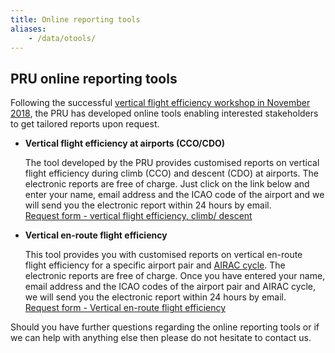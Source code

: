 ```yaml
---
title: Online reporting tools
aliases:
    - /data/otools/
---
```


<style>
img + em {
text-align: center;
}

img + em:before {
content: ' ';
display: block;
}
</style>


<style>
  i.fa.pru {color: #337ab7;}
</style>

<style>
table, th, td {
  border: 0px;
  border-collapse: collapse;
}
th, td {
  padding: 10px;
}
</style>

## PRU online reporting tools

Following the successful [vertical flight efficiency workshop in November 2018][vfews],
the PRU has developed online tools enabling interested stakeholders to get tailored
reports upon request.

* **Vertical flight efficiency at airports (CCO/CDO)**
    
    The tool developed by the PRU provides customised reports on vertical flight efficiency
    during climb (CCO) and descent (CDO) at airports.
    The electronic reports are free of charge.
    Just click on the link below and enter your name, email address and the ICAO code
    of the airport and we will send you the electronic report within 24 hours by email.<br>
    [Request form - vertical flight efficiency, climb/ descent](https://docs.google.com/forms/d/1DpbdlNX_DOEAp4vMdAM5L6vrrC4U5MIW9DDGEZmaTo4/viewform?edit_requested=true)


* **Vertical en-route flight efficiency**

    This tool provides you with customised reports on vertical en-route flight efficiency for a specific airport pair and
    [AIRAC cycle](https://www.nm.eurocontrol.int/RAD/common/airac_dates.html).
    The electronic reports are free of charge. Once you have entered your name,
    email address and the ICAO codes of the airport pair and AIRAC cycle,
    we will send you the electronic report within 24 hours by email.<br>
    [Request form - Vertical en-route flight efficiency](https://docs.google.com/forms/d/e/1FAIpQLSchVvk9i76lC0DP1g3nc5MWeFueavX-0f2PR4odAVftlj8fLw/viewform?edit_requested=true) 


Should you have further questions regarding the online reporting tools or if we can help with anything
else then please do not hesitate to contact us.


[vfews]: https://www.eurocontrol.int/events/vertical-flight-efficiency-workshop "Vertical Flight Efficiency workshop, Nov 2018"
